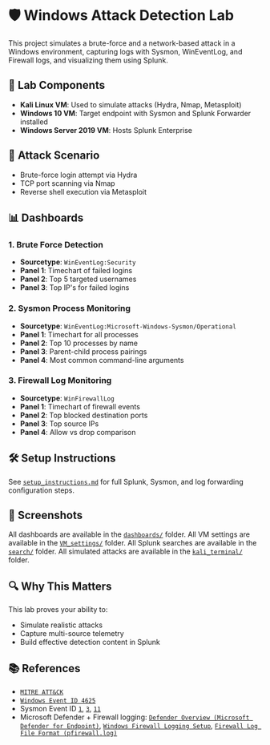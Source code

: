 # 🛡️ Windows Attack Detection Lab

This project simulates a brute-force and a network-based attack in a Windows environment, capturing logs with Sysmon, WinEventLog, and Firewall logs, and visualizing them using Splunk.

## 🔧 Lab Components
- **Kali Linux VM**: Used to simulate attacks (Hydra, Nmap, Metasploit)
- **Windows 10 VM**: Target endpoint with Sysmon and Splunk Forwarder installed
- **Windows Server 2019 VM**: Hosts Splunk Enterprise

## 🧪 Attack Scenario
- Brute-force login attempt via Hydra
- TCP port scanning via Nmap
- Reverse shell execution via Metasploit

## 📊 Dashboards

### 1. Brute Force Detection
- **Sourcetype**: `WinEventLog:Security`
- **Panel 1**: Timechart of failed logins
- **Panel 2**: Top 5 targeted usernames
- **Panel 3**: Top IP's for failed logins

### 2. Sysmon Process Monitoring
- **Sourcetype**: `WinEventLog:Microsoft-Windows-Sysmon/Operational`
- **Panel 1**: Timechart for all processes
- **Panel 2**: Top 10 processes by name
- **Panel 3**: Parent-child process pairings
- **Panel 4**: Most common command-line arguments

### 3. Firewall Log Monitoring
- **Sourcetype**: `WinFirewallLog`
- **Panel 1**: Timechart of firewall events
- **Panel 2**: Top blocked destination ports
- **Panel 3**: Top source IPs
- **Panel 4**: Allow vs drop comparison

## 🛠️ Setup Instructions
See [`setup_instructions.md`](setup_instructions.md) for full Splunk, Sysmon, and log forwarding configuration steps.

## 📸 Screenshots
All dashboards are available in the [`dashboards/`](dashboards/) folder. All VM settings are available in the [`VM_settings/`](VM_settings/) folder. All Splunk searches are available in the [`search/`](search/) folder. All simulated attacks are available in the [`kali_terminal/`](kali_terminal/) folder.

## 🔍 Why This Matters
This lab proves your ability to:
- Simulate realistic attacks
- Capture multi-source telemetry
- Build effective detection content in Splunk

## 📚 References
- [`MITRE ATT&CK`](https://attack.mitre.org)
- [`Windows Event ID 4625`](https://learn.microsoft.com/en-us/windows/security/threat-protection/auditing/event-4625)
- Sysmon Event ID [`1`](https://learn.microsoft.com/en-us/sysinternals/downloads/sysmon#event-id-1-process-creation), [`3`](https://learn.microsoft.com/en-us/sysinternals/downloads/sysmon#event-id-3-network-connection), [`11`](https://learn.microsoft.com/en-us/sysinternals/downloads/sysmon#event-id-11-filecreate)
- Microsoft Defender + Firewall logging: [`Defender Overview (Microsoft Defender for Endpoint)`](https://learn.microsoft.com/en-us/microsoft-365/security/defender-endpoint/microsoft-defender-endpoint?view=o365-worldwide), [`Windows Firewall Logging Setup`](https://learn.microsoft.com/en-us/windows/security/operating-system-security/network-security/windows-firewall/configure-logging?tabs=intune), [`Firewall Log File Format (pfirewall.log)`](https://www.exabeam.com/explainers/event-logging/firewall-logs/)
